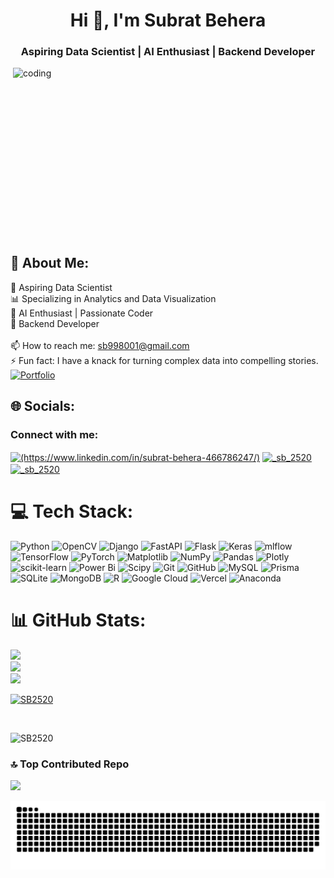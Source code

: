 <h1 align="center">Hi 👋, I'm Subrat Behera</h1>
<h3 align="center">Aspiring Data Scientist | AI Enthusiast | Backend Developer</h3>

<img align="right" alt="coding" width="500" height="300" src="https://www.lambdatest.com/resources/images/ezgif.com-gif-maker-16.gif">

## 💫 About Me:
🌱 Aspiring Data Scientist<br>📊 Specializing in Analytics and Data Visualization<br>🤖 AI Enthusiast | Passionate Coder<br>🔧 Backend Developer<br><br>📫 How to reach me: sb998001@gmail.com<br>⚡ Fun fact: I have a knack for turning complex data into compelling stories.
[![Portfolio](https://img.shields.io/badge/Visit_My_Website-green?style=for-the-badge&logo=internet-explorer&logoColor=white)](https://my-portfolio-five-alpha-58.vercel.app/)

## 🌐 Socials:

<h3 align="left">Connect with me:</h3>
<p align="left">
<a href="https://www.linkedin.com/in/subrat-behera-466786247/" target="blank"><img align="center" src="https://raw.githubusercontent.com/rahuldkjain/github-profile-readme-generator/master/src/images/icons/Social/linked-in-alt.svg" alt="(https://www.linkedin.com/in/subrat-behera-466786247/)" height="30" width="40" /></a>
<a href="https://www.instagram.com/_sb_2520/" target="blank"><img align="center" src="https://raw.githubusercontent.com/rahuldkjain/github-profile-readme-generator/master/src/images/icons/Social/instagram.svg" alt="_sb_2520" height="30" width="40" /></a>
<a href="https://leetcode.com/_sb_2520/" target="blank"><img align="center" src="https://raw.githubusercontent.com/rahuldkjain/github-profile-readme-generator/master/src/images/icons/Social/leet-code.svg" alt="_sb_2520" height="30" width="40" /></a>
</p>

# 💻 Tech Stack:
![Python](https://img.shields.io/badge/python-3670A0?style=for-the-badge&logo=python&logoColor=ffdd54) ![OpenCV](https://img.shields.io/badge/opencv-%23white.svg?style=for-the-badge&logo=opencv&logoColor=white) ![Django](https://img.shields.io/badge/django-%23092E20.svg?style=for-the-badge&logo=django&logoColor=white) ![FastAPI](https://img.shields.io/badge/FastAPI-005571?style=for-the-badge&logo=fastapi) ![Flask](https://img.shields.io/badge/flask-%23000.svg?style=for-the-badge&logo=flask&logoColor=white) ![Keras](https://img.shields.io/badge/Keras-%23D00000.svg?style=for-the-badge&logo=Keras&logoColor=white) ![mlflow](https://img.shields.io/badge/mlflow-%23d9ead3.svg?style=for-the-badge&logo=numpy&logoColor=blue) ![TensorFlow](https://img.shields.io/badge/TensorFlow-%23FF6F00.svg?style=for-the-badge&logo=TensorFlow&logoColor=white) ![PyTorch](https://img.shields.io/badge/PyTorch-%23EE4C2C.svg?style=for-the-badge&logo=PyTorch&logoColor=white) ![Matplotlib](https://img.shields.io/badge/Matplotlib-%23ffffff.svg?style=for-the-badge&logo=Matplotlib&logoColor=black) ![NumPy](https://img.shields.io/badge/numpy-%23013243.svg?style=for-the-badge&logo=numpy&logoColor=white) ![Pandas](https://img.shields.io/badge/pandas-%23150458.svg?style=for-the-badge&logo=pandas&logoColor=white) ![Plotly](https://img.shields.io/badge/Plotly-%233F4F75.svg?style=for-the-badge&logo=plotly&logoColor=white) ![scikit-learn](https://img.shields.io/badge/scikit--learn-%23F7931E.svg?style=for-the-badge&logo=scikit-learn&logoColor=white) ![Power Bi](https://img.shields.io/badge/power_bi-F2C811?style=for-the-badge&logo=powerbi&logoColor=black) ![Scipy](https://img.shields.io/badge/SciPy-%230C55A5.svg?style=for-the-badge&logo=scipy&logoColor=%white) ![Git](https://img.shields.io/badge/git-%23F05033.svg?style=for-the-badge&logo=git&logoColor=white) ![GitHub](https://img.shields.io/badge/github-%23121011.svg?style=for-the-badge&logo=github&logoColor=white) ![MySQL](https://img.shields.io/badge/mysql-4479A1.svg?style=for-the-badge&logo=mysql&logoColor=white) ![Prisma](https://img.shields.io/badge/Prisma-3982CE?style=for-the-badge&logo=Prisma&logoColor=white) ![SQLite](https://img.shields.io/badge/sqlite-%2307405e.svg?style=for-the-badge&logo=sqlite&logoColor=white) ![MongoDB](https://img.shields.io/badge/MongoDB-%234ea94b.svg?style=for-the-badge&logo=mongodb&logoColor=white) ![R](https://img.shields.io/badge/r-%23276DC3.svg?style=for-the-badge&logo=r&logoColor=white) ![Google Cloud](https://img.shields.io/badge/GoogleCloud-%234285F4.svg?style=for-the-badge&logo=google-cloud&logoColor=white) ![Vercel](https://img.shields.io/badge/vercel-%23000000.svg?style=for-the-badge&logo=vercel&logoColor=white) ![Anaconda](https://img.shields.io/badge/Anaconda-%2344A833.svg?style=for-the-badge&logo=anaconda&logoColor=white) 
# 📊 GitHub Stats:
![](https://github-readme-stats.vercel.app/api?username=SB2520&theme=radical&hide_border=false&include_all_commits=false&count_private=false)<br/>
![](https://github-readme-streak-stats.herokuapp.com/?user=SB2520&theme=radical&hide_border=false)<br/>
![](https://github-readme-stats.vercel.app/api/top-langs/?username=SB2520&theme=radical&hide_border=false&include_all_commits=false&count_private=false&layout=compact)



<p align="left"> <a href="https://github.com/ryo-ma/github-profile-trophy"><img src="https://github-profile-trophy.vercel.app/?username=SB2520" alt="SB2520" /></a> </p>

<p align="left"> <a href="https://twitter.com/" target="blank"><img src="https://img.shields.io/twitter/follow/?logo=twitter&style=for-the-badge" alt="" /></a> </p>


<p align="left"> <img src="https://komarev.com/ghpvc/?username=SB2520&label=Profile%20views&color=0e75b6&style=flat" alt="SB2520" /> </p>



### 🔝 Top Contributed Repo
![](https://github-contributor-stats.vercel.app/api?username=SB2520&limit=5&theme=dark&combine_all_yearly_contributions=true)



<img src="https://github.com/Platane/snk/raw/output/github-contribution-grid-snake.svg" alt="e" style="max-width: 100%;">
<!-- Proudly created with GPRM ( https://gprm.itsvg.in ) -->
